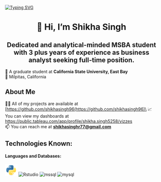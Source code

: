 [![Typing SVG](https://readme-typing-svg.herokuapp.com?color=F77222&size=29&multiline=true&width=700&lines=Welcome+to+my+GitHub)](https://git.io/typing-svg)
<h1 align = "center"> 👋 Hi, I’m Shikha Singh </h1>
<h2 align = "center"> Dedicated and analytical-minded MSBA student with 3 plus years of experience as business analyst seeking full-time position.  </h2>

📖 A graduate student at <b>California State University, East Bay</b> <br>
📍 Milpitas, California <br>


## About Me
👨‍💻 All of my projects are available at [https://github.com/shikhasingh96(https://github.com/shikhasingh96)\
📈 You can view my dashboards at https://public.tableau.com/app/profile/shikha.singh5258/vizzes  \
📫 You can reach me at **shikhasinghr77@gmail.com** 

## Technologies Known: 

#### Languages and Databases:  
<div class="image-container">
  <img src="https://raw.githubusercontent.com/devicons/devicon/master/icons/python/python-original.svg" alt="python" width="40" height="40" title="Python"/ > 
  <img src="https://upload.wikimedia.org/wikipedia/commons/thumb/1/1b/R_logo.svg/1280px-R_logo.svg.png" alt="Rstudio" width="40" height"40" title="RStudio"/>
  <img src="https://www.svgrepo.com/show/303229/microsoft-sql-server-logo.svg" alt="mssql" width="40" height="40" title="Mircosoft SQL Server"/>
  <img src="https://cdn.icon-icons.com/icons2/1381/PNG/512/mysqlworkbench_93532.png" alt="mysql" width="40" height="40" title="MySQL Workbench"> 
  <img 
<!---
shikhasingh96/shikhasingh96 is a ✨ special ✨ repository because its `README.md` (this file) appears on your GitHub profile.
You can click the Preview link to take a look at your changes.
--->

